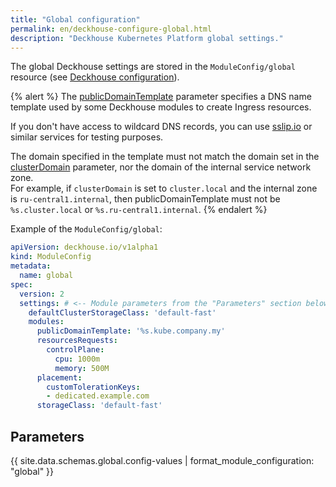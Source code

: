 ```yaml
---
title: "Global configuration"
permalink: en/deckhouse-configure-global.html
description: "Deckhouse Kubernetes Platform global settings."
---
```


The global Deckhouse settings are stored in the `ModuleConfig/global` resource (see [Deckhouse configuration](./#deckhouse-configuration)).

{% alert %}
The [publicDomainTemplate](#parameters-modules-publicdomaintemplate) parameter specifies a DNS name template used by some Deckhouse modules to create Ingress resources.

If you don't have access to wildcard DNS records, you can use [sslip.io](https://sslip.io) or similar services for testing purposes.

The domain specified in the template must not match the domain set in the [clusterDomain](installing/configuration.html#clusterconfiguration-clusterdomain) parameter, nor the domain of the internal service network zone.  
For example, if `clusterDomain` is set to `cluster.local` and the internal zone is `ru-central1.internal`, then publicDomainTemplate must not be `%s.cluster.local` or `%s.ru-central1.internal`.
{% endalert %}

Example of the `ModuleConfig/global`:

```yaml
apiVersion: deckhouse.io/v1alpha1
kind: ModuleConfig
metadata:
  name: global
spec:
  version: 2
  settings: # <-- Module parameters from the "Parameters" section below.
    defaultClusterStorageClass: 'default-fast'
    modules:
      publicDomainTemplate: '%s.kube.company.my'
      resourcesRequests:
        controlPlane:
          cpu: 1000m
          memory: 500M
      placement:
        customTolerationKeys:
        - dedicated.example.com
      storageClass: 'default-fast'
```

## Parameters

{{ site.data.schemas.global.config-values | format_module_configuration: "global" }}
